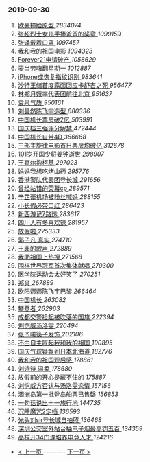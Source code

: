 ### 2019-09-30 
1. [ 欧豪撞脸原型 ](https://s.weibo.com/weibo?q=%23%E6%AC%A7%E8%B1%AA%E6%92%9E%E8%84%B8%E5%8E%9F%E5%9E%8B%23&Refer=top) *2834074*
1. [ 张超烈士女儿手捧爸爸的奖章 ](https://s.weibo.com/weibo?q=%23%E5%BC%A0%E8%B6%85%E7%83%88%E5%A3%AB%E5%A5%B3%E5%84%BF%E6%89%8B%E6%8D%A7%E7%88%B8%E7%88%B8%E7%9A%84%E5%A5%96%E7%AB%A0%23&Refer=top) *1099159*
1. [ 张译戴着口罩 ](https://s.weibo.com/weibo?q=%23%E5%BC%A0%E8%AF%91%E6%88%B4%E7%9D%80%E5%8F%A3%E7%BD%A9%23&Refer=top) *1097457*
1. [ 我和我的祖国电影 ](https://s.weibo.com/weibo?q=%23%E6%88%91%E5%92%8C%E6%88%91%E7%9A%84%E7%A5%96%E5%9B%BD%E7%94%B5%E5%BD%B1%23&Refer=top) *1094323*
1. [ Forever21申请破产 ](https://s.weibo.com/weibo?q=%23Forever21%E7%94%B3%E8%AF%B7%E7%A0%B4%E4%BA%A7%23&Refer=top) *1058629*
1. [ 麦当劳嗨翻星期一 ](https://s.weibo.com/weibo?q=%23%E9%BA%A6%E5%BD%93%E5%8A%B3%E5%97%A8%E7%BF%BB%E6%98%9F%E6%9C%9F%E4%B8%80%23&topic_ad=1&Refer=top) *1012887*
1. [ iPhone或恢复指纹识别 ](https://s.weibo.com/weibo?q=%23iPhone%E6%88%96%E6%81%A2%E5%A4%8D%E6%8C%87%E7%BA%B9%E8%AF%86%E5%88%AB%23&Refer=top) *983641*
1. [ 沙特王储首度露面回应卡舒吉之死 ](https://s.weibo.com/weibo?q=%23%E6%B2%99%E7%89%B9%E7%8E%8B%E5%82%A8%E9%A6%96%E5%BA%A6%E9%9C%B2%E9%9D%A2%E5%9B%9E%E5%BA%94%E5%8D%A1%E8%88%92%E5%90%89%E4%B9%8B%E6%AD%BB%23&Refer=top) *956477*
1. [ 林郑月娥率代表团前往北京 ](https://s.weibo.com/weibo?q=%23%E6%9E%97%E9%83%91%E6%9C%88%E5%A8%A5%E7%8E%87%E4%BB%A3%E8%A1%A8%E5%9B%A2%E5%89%8D%E5%BE%80%E5%8C%97%E4%BA%AC%23&Refer=top) *951637*
1. [ 袁泉气质 ](https://s.weibo.com/weibo?q=%23%E8%A2%81%E6%B3%89%E6%B0%94%E8%B4%A8%23&Refer=top) *950161*
1. [ 刘昊然陈飞宇造型 ](https://s.weibo.com/weibo?q=%23%E5%88%98%E6%98%8A%E7%84%B6%E9%99%88%E9%A3%9E%E5%AE%87%E9%80%A0%E5%9E%8B%23&Refer=top) *680336*
1. [ 中国机长票房破2亿 ](https://s.weibo.com/weibo?q=%23%E4%B8%AD%E5%9B%BD%E6%9C%BA%E9%95%BF%E7%A5%A8%E6%88%BF%E7%A0%B42%E4%BA%BF%23&Refer=top) *503991*
1. [ 国庆档三强评分解禁 ](https://s.weibo.com/weibo?q=%23%E5%9B%BD%E5%BA%86%E6%A1%A3%E4%B8%89%E5%BC%BA%E8%AF%84%E5%88%86%E8%A7%A3%E7%A6%81%23&Refer=top) *472444*
1. [ 中国机长自带4D ](https://s.weibo.com/weibo?q=%23%E4%B8%AD%E5%9B%BD%E6%9C%BA%E9%95%BF%E8%87%AA%E5%B8%A64D%23&Refer=top) *366668*
1. [ 三部主旋律电影首日票房均破亿 ](https://s.weibo.com/weibo?q=%23%E4%B8%89%E9%83%A8%E4%B8%BB%E6%97%8B%E5%BE%8B%E7%94%B5%E5%BD%B1%E9%A6%96%E6%97%A5%E7%A5%A8%E6%88%BF%E5%9D%87%E7%A0%B4%E4%BA%BF%23&Refer=top) *312678*
1. [ 101岁开国少将姜钟逝世 ](https://s.weibo.com/weibo?q=%23101%E5%B2%81%E5%BC%80%E5%9B%BD%E5%B0%91%E5%B0%86%E5%A7%9C%E9%92%9F%E9%80%9D%E4%B8%96%23&Refer=top) *298907*
1. [ 王嘉尔抱柯基 ](https://s.weibo.com/weibo?q=%23%E7%8E%8B%E5%98%89%E5%B0%94%E6%8A%B1%E6%9F%AF%E5%9F%BA%23&Refer=top) *297023*
1. [ 妈妈我想吃烤山药 ](https://s.weibo.com/weibo?q=%23%E5%A6%88%E5%A6%88%E6%88%91%E6%83%B3%E5%90%83%E7%83%A4%E5%B1%B1%E8%8D%AF%23&Refer=top) *295776*
1. [ 香港警队代表团登长城 ](https://s.weibo.com/weibo?q=%E9%A6%99%E6%B8%AF%E8%AD%A6%E9%98%9F%E4%BB%A3%E8%A1%A8%E5%9B%A2%E7%99%BB%E9%95%BF%E5%9F%8E&Refer=top) *291656*
1. [ 曾经站错的荧幕cp ](https://s.weibo.com/weibo?q=%23%E6%9B%BE%E7%BB%8F%E7%AB%99%E9%94%99%E7%9A%84%E8%8D%A7%E5%B9%95cp%23&Refer=top) *289571*
1. [ 辛芷蕾机场被粉丝喊妈 ](https://s.weibo.com/weibo?q=%23%E8%BE%9B%E8%8A%B7%E8%95%BE%E6%9C%BA%E5%9C%BA%E8%A2%AB%E7%B2%89%E4%B8%9D%E5%96%8A%E5%A6%88%23&Refer=top) *288155*
1. [ 小长假必带口红 ](https://s.weibo.com/weibo?q=%23%E5%B0%8F%E9%95%BF%E5%81%87%E5%BF%85%E5%B8%A6%E5%8F%A3%E7%BA%A2%23&Refer=top) *286423*
1. [ 新西游记7路透 ](https://s.weibo.com/weibo?q=%23%E6%96%B0%E8%A5%BF%E6%B8%B8%E8%AE%B07%E8%B7%AF%E9%80%8F%23&Refer=top) *283617*
1. [ 四川人有多喜欢辣 ](https://s.weibo.com/weibo?q=%23%E5%9B%9B%E5%B7%9D%E4%BA%BA%E6%9C%89%E5%A4%9A%E5%96%9C%E6%AC%A2%E8%BE%A3%23&Refer=top) *281957*
1. [ 放假啦 ](https://s.weibo.com/weibo?q=%E6%94%BE%E5%81%87%E5%95%A6&Refer=top) *275333*
1. [ 郭子凡 真实 ](https://s.weibo.com/weibo?q=%E9%83%AD%E5%AD%90%E5%87%A1%20%E7%9C%9F%E5%AE%9E&Refer=top) *274710*
1. [ 王菲的歌声 ](https://s.weibo.com/weibo?q=%23%E7%8E%8B%E8%8F%B2%E7%9A%84%E6%AD%8C%E5%A3%B0%23&Refer=top) *272889*
1. [ 我助祖国上热搜 ](https://s.weibo.com/weibo?q=%23%E6%88%91%E5%8A%A9%E7%A5%96%E5%9B%BD%E4%B8%8A%E7%83%AD%E6%90%9C%23&Refer=top) *271568*
1. [ 围棋世界冠军首次集体献唱 ](https://s.weibo.com/weibo?q=%23%E5%9B%B4%E6%A3%8B%E4%B8%96%E7%95%8C%E5%86%A0%E5%86%9B%E9%A6%96%E6%AC%A1%E9%9B%86%E4%BD%93%E7%8C%AE%E5%94%B1%23&Refer=top) *270300*
1. [ 医学院运动会太好笑了 ](https://s.weibo.com/weibo?q=%23%E5%8C%BB%E5%AD%A6%E9%99%A2%E8%BF%90%E5%8A%A8%E4%BC%9A%E5%A4%AA%E5%A5%BD%E7%AC%91%E4%BA%86%23&Refer=top) *270251*
1. [ 郑爽 ](https://s.weibo.com/weibo?q=%E9%83%91%E7%88%BD&Refer=top) *267889*
1. [ 欧阳娜娜陈飞宇巴黎 ](https://s.weibo.com/weibo?q=%23%E6%AC%A7%E9%98%B3%E5%A8%9C%E5%A8%9C%E9%99%88%E9%A3%9E%E5%AE%87%E5%B7%B4%E9%BB%8E%23&Refer=top) *266464*
1. [ 中国机长 ](https://s.weibo.com/weibo?q=%23%E4%B8%AD%E5%9B%BD%E6%9C%BA%E9%95%BF%23&Refer=top) *263082*
1. [ 攀登者 ](https://s.weibo.com/weibo?q=%23%E6%94%80%E7%99%BB%E8%80%85%23&Refer=top) *262963*
1. [ 成都交警捡起被吹落的国旗 ](https://s.weibo.com/weibo?q=%23%E6%88%90%E9%83%BD%E4%BA%A4%E8%AD%A6%E6%8D%A1%E8%B5%B7%E8%A2%AB%E5%90%B9%E8%90%BD%E7%9A%84%E5%9B%BD%E6%97%97%23&Refer=top) *222394*
1. [ 刘恺威汤洛雯 ](https://s.weibo.com/weibo?q=%E5%88%98%E6%81%BA%E5%A8%81%E6%B1%A4%E6%B4%9B%E9%9B%AF&Refer=top) *220494*
1. [ 张予曦筷子发饰 ](https://s.weibo.com/weibo?q=%23%E5%BC%A0%E4%BA%88%E6%9B%A6%E7%AD%B7%E5%AD%90%E5%8F%91%E9%A5%B0%23&Refer=top) *202106*
1. [ 不由自主哼起我和我的祖国 ](https://s.weibo.com/weibo?q=%23%E4%B8%8D%E7%94%B1%E8%87%AA%E4%B8%BB%E5%93%BC%E8%B5%B7%E6%88%91%E5%92%8C%E6%88%91%E7%9A%84%E7%A5%96%E5%9B%BD%23&Refer=top) *190895*
1. [ 国庆气球疑飘到日本北海道 ](https://s.weibo.com/weibo?q=%23%E5%9B%BD%E5%BA%86%E6%B0%94%E7%90%83%E7%96%91%E9%A3%98%E5%88%B0%E6%97%A5%E6%9C%AC%E5%8C%97%E6%B5%B7%E9%81%93%23&Refer=top) *182776*
1. [ 我和我的祖国观后感 ](https://s.weibo.com/weibo?q=%23%E6%88%91%E5%92%8C%E6%88%91%E7%9A%84%E7%A5%96%E5%9B%BD%E8%A7%82%E5%90%8E%E6%84%9F%23&Refer=top) *178861*
1. [ 刘诗诗 温柔 ](https://s.weibo.com/weibo?q=%E5%88%98%E8%AF%97%E8%AF%97%20%E6%B8%A9%E6%9F%94&Refer=top) *178680*
1. [ 放假前的开心是藏不住的 ](https://s.weibo.com/weibo?q=%23%E6%94%BE%E5%81%87%E5%89%8D%E7%9A%84%E5%BC%80%E5%BF%83%E6%98%AF%E8%97%8F%E4%B8%8D%E4%BD%8F%E7%9A%84%23&Refer=top) *175887*
1. [ 刘恺威方否认与汤洛雯恋情 ](https://s.weibo.com/weibo?q=%23%E5%88%98%E6%81%BA%E5%A8%81%E6%96%B9%E5%90%A6%E8%AE%A4%E4%B8%8E%E6%B1%A4%E6%B4%9B%E9%9B%AF%E6%81%8B%E6%83%85%23&Refer=top) *157156*
1. [ 涠洲岛第一批登岛船票已售罄 ](https://s.weibo.com/weibo?q=%23%E6%B6%A0%E6%B4%B2%E5%B2%9B%E7%AC%AC%E4%B8%80%E6%89%B9%E7%99%BB%E5%B2%9B%E8%88%B9%E7%A5%A8%E5%B7%B2%E5%94%AE%E7%BD%84%23&Refer=top) *156853*
1. [ 一句话说出十一旅行地 ](https://s.weibo.com/weibo?q=%23%E4%B8%80%E5%8F%A5%E8%AF%9D%E8%AF%B4%E5%87%BA%E5%8D%81%E4%B8%80%E6%97%85%E8%A1%8C%E5%9C%B0%23&Refer=top) *144735*
1. [ 沉睡魔咒2定档 ](https://s.weibo.com/weibo?q=%23%E6%B2%89%E7%9D%A1%E9%AD%94%E5%92%922%E5%AE%9A%E6%A1%A3%23&Refer=top) *136593*
1. [ 光头刘sir登长城自拍照 ](https://s.weibo.com/weibo?q=%23%E5%85%89%E5%A4%B4%E5%88%98sir%E7%99%BB%E9%95%BF%E5%9F%8E%E8%87%AA%E6%8B%8D%E7%85%A7%23&Refer=top) *136468*
1. [ 深圳公交室外站台抽电子烟最高罚五百 ](https://s.weibo.com/weibo?q=%23%E6%B7%B1%E5%9C%B3%E5%85%AC%E4%BA%A4%E5%AE%A4%E5%A4%96%E7%AB%99%E5%8F%B0%E6%8A%BD%E7%94%B5%E5%AD%90%E7%83%9F%E6%9C%80%E9%AB%98%E7%BD%9A%E4%BA%94%E7%99%BE%23&Refer=top) *134359*
1. [ 高校开34门课培养电竞人才 ](https://s.weibo.com/weibo?q=%23%E9%AB%98%E6%A0%A1%E5%BC%8034%E9%97%A8%E8%AF%BE%E5%9F%B9%E5%85%BB%E7%94%B5%E7%AB%9E%E4%BA%BA%E6%89%8D%23&Refer=top) *124216* 

- [ < 上一页 ](https://github.com/able8/weibo-hot-record/blob/master/2019-09-29.md) -------- [ 下一页 > ](https://github.com/able8/weibo-hot-record/blob/master/2019-10-01.md)